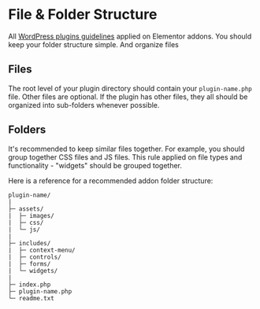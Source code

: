 # File & Folder Structure

All [WordPress plugins guidelines](https://developer.wordpress.org/plugins/plugin-basics/best-practices/#file-organization) applied on Elementor addons. You should keep your folder structure simple. And organize files 

## Files

The root level of your plugin directory should contain your `plugin-name.php` file. Other files are optional. If the plugin has other files, they all should be organized into sub-folders whenever possible.

## Folders

It's recommended to keep similar files together. For example, you should group together CSS files and JS files. This rule applied on file types and functionality - "widgets" should be grouped together.

Here is a reference for a recommended addon folder structure:

```
plugin-name/
|
├─ assets/
|  ├─ images/
|  ├─ css/
|  └─ js/
|
├─ includes/
|  ├─ context-menu/
|  ├─ controls/
|  ├─ forms/
|  └─ widgets/
|
├─ index.php
├─ plugin-name.php
└─ readme.txt
```
